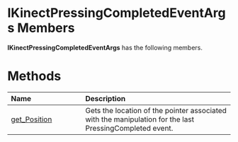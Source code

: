 IKinectPressingCompletedEventArgs Members  
=========================================  

**IKinectPressingCompletedEventArgs** has the following members.  

<span id="publicmethodsSection"></span>

Methods  
=======  

<table>
<colgroup>
<col width="30%" />
<col width="60%" />
</colgroup>
<thead>
<tr class="header">
<th align="left">Name</th>
<th align="left">Description</th>
</tr>
</thead>
<tbody>
<tr class="odd">
<td align="left"><a href="Methods/get_Position_Method.md">get_Position</a></td>
<td align="left">Gets the location of the pointer associated with the manipulation for the last PressingCompleted event.</td>
</tr>
</tbody>
</table>



<!--Please do not edit the data in the comment block below.-->
<!--
TOCTitle : IKinectPressingCompletedEventArgs Members
RLTitle : IKinectPressingCompletedEventArgs Members
KeywordF : IKinectPressingCompletedEventArgs
KeywordK : IKinectPressingCompletedEventArgs interface
KeywordK : IKinectPressingCompletedEventArgs interface, all members
HelpPriority : 1
KeywordA : AllMembers.T:Microsoft.Kinect.kinect.IKinectPressingCompletedEventArgs
AssetID : AllMembers.T:Microsoft.Kinect.kinect.IKinectPressingCompletedEventArgs
Locale : en-us
CommunityContent : 1
TargetOS : Windows
TopicType : kbSyntax
DocSet : K4Wv2
ProjType : K4Wv2Proj
Technology : Kinect for Windows
Product : Kinect for Windows SDK v2
productversion : 20
-->
